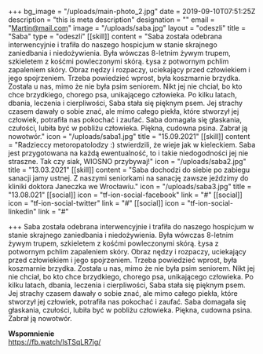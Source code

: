+++
bg_image = "/uploads/main-photo_2.jpg"
date = 2019-09-10T07:51:25Z
description = "this is meta description"
designation = ""
email = "Martin@mail.com"
image = "/uploads/saba.jpg"
layout = "odeszli"
title = "Saba"
type = "odeszli"
[[skill]]
content = "Saba została odebrana interwencyjnie i trafiła do naszego hospicjum w stanie skrajnego zaniedbania i niedożywienia. Była wówczas 8-letnim żywym trupem, szkieletem z kośćmi powleczonymi skórą. Łysa z potwornym pchlim zapaleniem skóry. Obraz nędzy i rozpaczy, uciekający przed człowiekiem i jego spojrzeniem. Trzeba powiedzieć wprost, była koszmarnie brzydka. Została u nas, mimo że nie była psim seniorem. Nikt jej nie chciał, bo kto chce brzydkiego, chorego psa, unikającego człowieka. Po kilku latach, dbania, leczenia i cierpliwości, Saba stała się pięknym psem. Jej strachy czasem dawały o sobie znać, ale mimo całego piekła, które stworzył jej człowiek, potrafiła nas pokochać i zaufać. Saba domagała się głaskania, czułości, lubiła być w pobliżu człowieka. Piękna, cudowna psina. Zabrał ją nowotwór."
icon = "/uploads/saba1.jpg"
title = "15.09.2021"
[[skill]]
content = "Radzieccy metoropatolodzy :) stwierdzili, że wieje jak w kieleckiem. Saba jest przygotowana na każdą ewentualność, to i takie niedogodności jej nie straszne. Tak czy siak, WIOSNO przybywaj!"
icon = "/uploads/saba2.jpg"
title = "13.03.2021"
[[skill]]
content = "Saba dochodzi do siebie po zabiegu sanacji jamy ustnej. Z naszymi seniorkami na sanację zawsze jeździmy do kliniki doktora Janeczka we Wrocławiu."
icon = "/uploads/saba3.jpg"
title = "13.08.021"
[[social]]
icon = "tf-ion-social-facebook"
link = "#"
[[social]]
icon = "tf-ion-social-twitter"
link = "#"
[[social]]
icon = "tf-ion-social-linkedin"
link = "#"

+++
Saba została odebrana interwencyjnie i trafiła do naszego hospicjum w stanie skrajnego zaniedbania i niedożywienia. Była wówczas 8-letnim żywym trupem, szkieletem z kośćmi powleczonymi skórą. Łysa z potwornym pchlim zapaleniem skóry. Obraz nędzy i rozpaczy, uciekający przed człowiekiem i jego spojrzeniem. Trzeba powiedzieć wprost, była koszmarnie brzydka. Została u nas, mimo że nie była psim seniorem. Nikt jej nie chciał, bo kto chce brzydkiego, chorego psa, unikającego człowieka. Po kilku latach, dbania, leczenia i cierpliwości, Saba stała się pięknym psem. Jej strachy czasem dawały o sobie znać, ale mimo całego piekła, które stworzył jej człowiek, potrafiła nas pokochać i zaufać. Saba domagała się głaskania, czułości, lubiła być w pobliżu człowieka. Piękna, cudowna psina. Zabrał ją nowotwór.

**Wspomnienie**  
https://fb.watch/lsTSqLR7ig/
